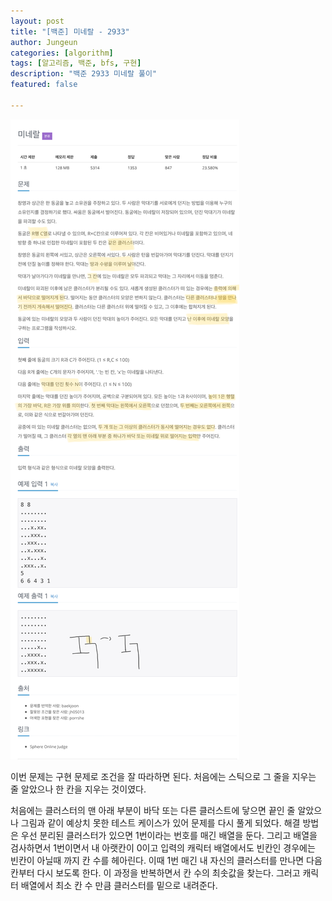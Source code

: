 ```yaml
---
layout: post
title: "[백준] 미네랄 - 2933"
author: Jungeun
categories: [algorithm]
tags: [알고리즘, 백준, bfs, 구현]
description: "백준 2933 미네랄 풀이"
featured: false

---
```


![2933](/assets/images/boj/2933_boj.png)

이번 문제는 구현 문제로 조건을 잘 따라하면 된다. 처음에는 스틱으로 그 줄을 지우는 줄 알았으나 한 칸을 지우는 것이였다. 

처음에는 클러스터의 맨 아래 부분이 바닥 또는 다른 클러스트에 닿으면 끝인 줄 알았으나 그림과 같이 예상치 못한 테스트 케이스가 있어 문제를 다시 풀게 되었다.  해결 방법은 우선 분리된 클러스터가 있으면 1번이라는 번호를 매긴 배열을 둔다. 그리고 배열을 검사하면서 1번이면서 내 아랫칸이 0이고 입력의 캐릭터 배열에서도 빈칸인 경우에는 빈칸이 아닐때 까지 칸 수를 헤아린다. 이때 1번 매긴 내 자신의 클러스터를 만나면 다음 칸부터 다시 보도록 한다. 이 과정을 반복하면서 칸 수의 최솟값을 찾는다. 그러고 캐릭터 배열에서 최소 칸 수 만큼 클러스터를 밑으로 내려준다. 

<script src="https://gist.github.com/JungeunKwon/ebf29171e07261bc6c16a4e36147774a.js"></script>